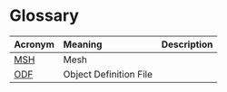 # Glossary

| Acronym | Meaning | Description |
| :--- | :--- | :--- |
| [MSH](./SWBF/2004/Modding/Formats/MSH.md) | Mesh | |
| [ODF](./SWBF/2004/Modding/Formats/ODF.md) | Object Definition File | |